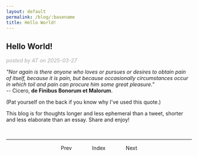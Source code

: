 ```yaml
---
layout: default
permalink: /blog/:basename
title: Hello World!
---
```


## Hello World!

<i>
<span style="color:#A9A9A9;">
posted by AT on 2025-03-27
</span>
</i>


*"Nor again is there anyone who loves or pursues or desires to obtain pain of itself, because it is pain, but because occasionally circumstances occur in which toil and pain can procure him some great pleasure."*  
-- Cicero, **de Finibus Bonorum et Malorum**.  

(Pat yourself on the back if you know why I've used this quote.)

This blog is for thoughts longer and less ephemeral than a tweet, shorter and less elaborate than an essay.  Share and enjoy! 

<br/>

----

<!--
<a href="/gallery/fence"> &laquo; Prev </a> &emsp; · &emsp; 
<a href="/gallery"> Home </a> &emsp; · &emsp; 
<a href="/gallery/green"> Next &raquo; </a>
-->

<center>Prev &nbsp;&nbsp;&nbsp;&nbsp;&nbsp;&nbsp;&nbsp;&nbsp;&nbsp;&nbsp;&nbsp;&nbsp; Index &nbsp;&nbsp;&nbsp;&nbsp;&nbsp;&nbsp;&nbsp;&nbsp;&nbsp;&nbsp;&nbsp;&nbsp; Next </center>

<br/>
<br/>
<br/>

